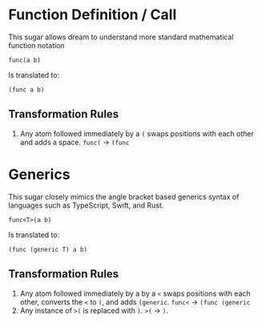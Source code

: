 # Function Definition / Call

This sugar allows dream to understand more standard
mathematical function notation

```
func(a b)
```

Is translated to:

```
(func a b)
```

## Transformation Rules

1. Any atom followed immediately by a `(` swaps positions with each other and adds a space. `func(` -> `(func `

# Generics

This sugar closely mimics the angle bracket based generics syntax of
languages such as TypeScript, Swift, and Rust.

```
func<T>(a b)
```

Is translated to:

```
(func (generic T) a b)
```

## Transformation Rules

1. Any atom followed immediately by a by a `<` swaps positions with each other, converts the `<` to `(`, and adds `(generic`. `func<` -> `(func (generic `
2. Any instance of `>(` is replaced with `)`. `>(` -> `)`.
